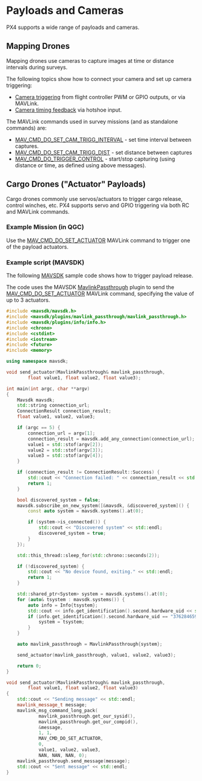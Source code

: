 # Payloads and Cameras

PX4 supports a wide range of payloads and cameras.

## Mapping Drones

Mapping drones use cameras to capture images at time or distance intervals during surveys.

The following topics show how to connect your camera and set up camera triggering:
* [Camera triggering](../peripherals/camera.md) from flight controller PWM or GPIO outputs, or via MAVLink.
* [Camera timing feedback](../peripherals/camera.md#camera_capture) via hotshoe input.

The MAVLink commands used in survey missions (and as standalone commands) are:
* [MAV_CMD_DO_SET_CAM_TRIGG_INTERVAL](https://mavlink.io/en/messages/common.html#MAV_CMD_DO_SET_CAM_TRIGG_INTERVAL) - set time interval between captures.
* [MAV_CMD_DO_SET_CAM_TRIGG_DIST](https://mavlink.io/en/messages/common.html#MAV_CMD_DO_SET_CAM_TRIGG_DIST) - set distance between captures
* [MAV_CMD_DO_TRIGGER_CONTROL](https://mavlink.io/en/messages/common.html#MAV_CMD_DO_TRIGGER_CONTROL) - start/stop capturing (using distance or time, as defined using above messages).

## Cargo Drones ("Actuator" Payloads)

Cargo drones commonly use servos/actuators to trigger cargo release, control winches, etc.
PX4 supports servo and GPIO triggering via both RC and MAVLink commands.

### Example Mission (in QGC)

Use the [MAV_CMD_DO_SET_ACTUATOR](https://mavlink.io/en/messages/common.html#MAV_CMD_DO_SET_ACTUATOR) MAVLink command to trigger one of the payload actuators.

### Example script (MAVSDK)

The following [MAVSDK](https://mavsdk.mavlink.io/develop/en/) sample code shows how to trigger payload release.

The code uses the MAVSDK [MavlinkPassthrough](https://mavsdk.mavlink.io/develop/en/api_reference/classmavsdk_1_1_mavlink_passthrough.html) plugin to send the [MAV_CMD_DO_SET_ACTUATOR](https://mavlink.io/en/messages/common.html#MAV_CMD_DO_SET_ACTUATOR) MAVLink command, specifying the value of up to 3 actuators.

<!-- note, we still need to explain how to map those values to actual outputs on PX4 
There are also questions on this script in the original PR.
-->

```cpp
#include <mavsdk/mavsdk.h>
#include <mavsdk/plugins/mavlink_passthrough/mavlink_passthrough.h>
#include <mavsdk/plugins/info/info.h>
#include <chrono>
#include <cstdint>
#include <iostream>
#include <future>
#include <memory>

using namespace mavsdk;

void send_actuator(MavlinkPassthrough& mavlink_passthrough,
        float value1, float value2, float value3);

int main(int argc, char **argv)
{
    Mavsdk mavsdk;
    std::string connection_url;
    ConnectionResult connection_result;
    float value1, value2, value3;

    if (argc == 5) {
        connection_url = argv[1];
        connection_result = mavsdk.add_any_connection(connection_url);
        value1 = std::stof(argv[2]);
        value2 = std::stof(argv[3]);
        value3 = std::stof(argv[4]);
    } 

    if (connection_result != ConnectionResult::Success) {
        std::cout << "Connection failed: " << connection_result << std::endl;
        return 1;
    }

    bool discovered_system = false;
    mavsdk.subscribe_on_new_system([&mavsdk, &discovered_system]() {
        const auto system = mavsdk.systems().at(0);

        if (system->is_connected()) {
            std::cout << "Discovered system" << std::endl;
            discovered_system = true;
        }
    });

    std::this_thread::sleep_for(std::chrono::seconds(2));

    if (!discovered_system) {
        std::cout << "No device found, exiting." << std::endl;
        return 1;
    }

    std::shared_ptr<System> system = mavsdk.systems().at(0);
    for (auto& tsystem : mavsdk.systems()) {
        auto info = Info{tsystem};
        std::cout << info.get_identification().second.hardware_uid << std::endl;
        if (info.get_identification().second.hardware_uid == "3762846593019032885") {
            system = tsystem;
        }
    }

    auto mavlink_passthrough = MavlinkPassthrough{system};

    send_actuator(mavlink_passthrough, value1, value2, value3);

    return 0;
}

void send_actuator(MavlinkPassthrough& mavlink_passthrough,
        float value1, float value2, float value3)
{
    std::cout << "Sending message" << std::endl;
    mavlink_message_t message;
    mavlink_msg_command_long_pack(
            mavlink_passthrough.get_our_sysid(),
            mavlink_passthrough.get_our_compid(),
            &message,
            1, 1,
            MAV_CMD_DO_SET_ACTUATOR,
            0,
            value1, value2, value3,
            NAN, NAN, NAN, 0);
    mavlink_passthrough.send_message(message);
    std::cout << "Sent message" << std::endl;
}
```
